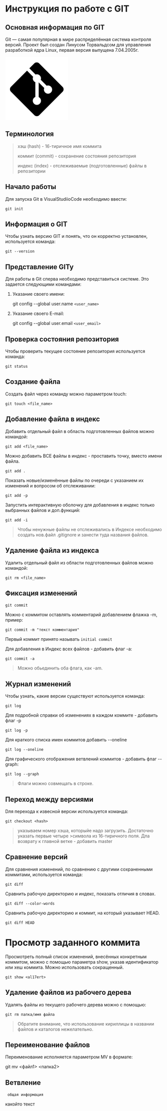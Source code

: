 # **Инструкция по работе с GIT**

## Основная информация по GIT

Git — самая популярная в мире распределённая система контроля версий. Проект был создан Линусом Торвальдсом для управления разработкой ядра Linux, первая версия выпущена 7.04.2005г. 

![Лого](logo.png)

## Терминология

> хэш (hash) - 16-тиричное имя коммита
>
> коммит (commit) - сохранение состояния репозитория
>
> индекс (index) - отслеживаемые (подготовленные) файлы в репозитории

## Начало работы

Для запуска Git в VisualStudiioCode необходимо ввести:

    git init

## Информация о GIT

Чтобы узнать версию GIT и понять, что он корректно установлен, используется команда:

    git --version

## Представление GITy

Для работы в Git cперва необходимо представиться системе. Это задается следующими командами:

1. Указание своего имени:

    git config --global user.name `<user_name>`

 2. Указание своего E-mail:

    git config --global user.email `<user_email>` 

## Проверка состояния репозитория

Чтобы проверить текущее состояние репозитория используется команда:

    git status

## Создание файла

Создать файл через команду можно параметром touch:

    git touch <file_name>

## Добавление файла в индекс

Добавить отдельный файл в область подготовленных файлов можно командой:

    git add <file_name>

Можно добавить ВСЕ файлы в индекс - проставить точку, вместо имени файла.

    git add .

Показать новые/изменённые файлы по очереди с указанием их изменений и вопросом об отслеживании:

    git add -p

 Запустить интерактивную оболочку для добавления в индекс только выбранных файлов и доп.функций:

    git add -i

>Чтобы ненужные файлы не отслеживались в Индексе необходимо создать нов.файл .gitignore и занести туда названия файлов.

## Удаление файла из индекса

Удалить отдельный файл из области подготовленных файлов можно командой:

    git rm <file_name>

## Фиксация изменений

    git commit

Можно с коммитом оставлять комментарий добавлением флажка -m, пример:

    git commit -m "текст комментария"

Первый коммит принято называть `initial commit`

Для добавления в Индекс всех файлов - добавить флаг -a:

    git commit -a

>Можно обьединить оба флага, как -am.

## Журнал изменений

Чтобы узнать, какие версии существуют используется команда:

    git log 

Для подробной справки об изменениях в каждом коммите - добавить флаг -p

    git log -p

Для краткого списка имен коммитов добавить --oneline

    git log --oneline

Для графического отображения ветвлений коммитов - добавить флаг --graph:

    git log --graph

>Флаги можно совмещать в строке.

## Переход между версиями

Dля перехода к извесной версии используется команда:

    git checkout <hash>

>указываем номер хэша, которыйе надо загрузить. Достаточно указать первые четыре >символа из 16-тиричного поля.
>Дла возврату к главной ветке - добавить master

## Сравнение версий

Для сравнения изменений, по сравнению с другими сохраненными коммитами, используется команда:

    git diff

Cравнить рабочую директорию и индекс, показать отличия в словах.

    git diff --color-words

Сравнить рабочую директорию и коммит, на который указывает HEAD.

    git diff HEAD
 
 # Просмотр заданного коммита

Просмотреть полный список изменений, внесённых конкретным коммитом,  можно с помощью параметра show, указав идентификатор или хеш коммита. Можно использовать сокращенный.

    git show <al17ert>

## Удаление файлов из рабочего дерева

Удалять файлы из текущего рабочего дерева можно с помощью:

    git rm папка/имя файла

> Обратите внимание, что использование кириллицы в названии файлов и каталогов нежелательно.

## Переименование файлов

 Переименование исполняется параметром MV в формате:

   git mv <файл1> <папка2>

## Ветвление

     общая информация

какойто текст
